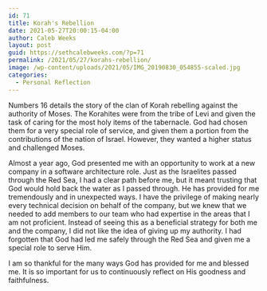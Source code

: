 ```yaml
---
id: 71
title: Korah's Rebellion
date: 2021-05-27T20:00:15-04:00
author: Caleb Weeks
layout: post
guid: https://sethcalebweeks.com/?p=71
permalink: /2021/05/27/korahs-rebellion/
image: /wp-content/uploads/2021/05/IMG_20190830_054855-scaled.jpg
categories:
  - Personal Reflection
---
```


Numbers 16 details the story of the clan of Korah rebelling against the authority of Moses. The Korahites were from the tribe of Levi and given the task of caring for the most holy items of the tabernacle. God had chosen them for a very special role of service, and given them a portion from the contributions of the nation of Israel. However, they wanted a higher status and challenged Moses.

Almost a year ago, God presented me with an opportunity to work at a new company in a software architecture role. Just as the Israelites passed through the Red Sea, I had a clear path before me, but it meant trusting that God would hold back the water as I passed through. He has provided for me tremendously and in unexpected ways. I have the privilege of making nearly every technical decision on behalf of the company, but we knew that we needed to add members to our team who had expertise in the areas that I am not proficient. Instead of seeing this as a beneficial strategy for both me and the company, I did not like the idea of giving up my authority. I had forgotten that God had led me safely through the Red Sea and given me a special role to serve Him.

I am so thankful for the many ways God has provided for me and blessed me. It is so important for us to continuously reflect on His goodness and faithfulness.
